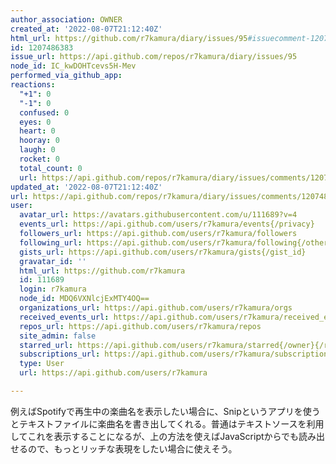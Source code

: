 ```yaml
---
author_association: OWNER
created_at: '2022-08-07T21:12:40Z'
html_url: https://github.com/r7kamura/diary/issues/95#issuecomment-1207486383
id: 1207486383
issue_url: https://api.github.com/repos/r7kamura/diary/issues/95
node_id: IC_kwDOHTcevs5H-Mev
performed_via_github_app: 
reactions:
  "+1": 0
  "-1": 0
  confused: 0
  eyes: 0
  heart: 0
  hooray: 0
  laugh: 0
  rocket: 0
  total_count: 0
  url: https://api.github.com/repos/r7kamura/diary/issues/comments/1207486383/reactions
updated_at: '2022-08-07T21:12:40Z'
url: https://api.github.com/repos/r7kamura/diary/issues/comments/1207486383
user:
  avatar_url: https://avatars.githubusercontent.com/u/111689?v=4
  events_url: https://api.github.com/users/r7kamura/events{/privacy}
  followers_url: https://api.github.com/users/r7kamura/followers
  following_url: https://api.github.com/users/r7kamura/following{/other_user}
  gists_url: https://api.github.com/users/r7kamura/gists{/gist_id}
  gravatar_id: ''
  html_url: https://github.com/r7kamura
  id: 111689
  login: r7kamura
  node_id: MDQ6VXNlcjExMTY4OQ==
  organizations_url: https://api.github.com/users/r7kamura/orgs
  received_events_url: https://api.github.com/users/r7kamura/received_events
  repos_url: https://api.github.com/users/r7kamura/repos
  site_admin: false
  starred_url: https://api.github.com/users/r7kamura/starred{/owner}{/repo}
  subscriptions_url: https://api.github.com/users/r7kamura/subscriptions
  type: User
  url: https://api.github.com/users/r7kamura

---
```

例えばSpotifyで再生中の楽曲名を表示したい場合に、Snipというアプリを使うとテキストファイルに楽曲名を書き出してくれる。普通はテキストソースを利用してこれを表示することになるが、上の方法を使えばJavaScriptからでも読み出せるので、もっとリッチな表現をしたい場合に使えそう。